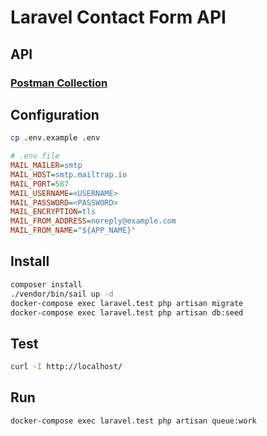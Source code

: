 # Laravel Contact Form API

## API

### [Postman Collection](ContactFormAPI.postman_collection.json)

## Configuration

```bash
cp .env.example .env
```

```ini
# .env file
MAIL_MAILER=smtp
MAIL_HOST=smtp.mailtrap.io
MAIL_PORT=587
MAIL_USERNAME=<USERNAME>
MAIL_PASSWORD=<PASSWORD>
MAIL_ENCRYPTION=tls
MAIL_FROM_ADDRESS=noreply@example.com
MAIL_FROM_NAME="${APP_NAME}"
```

## Install

```bash
composer install
./vendor/bin/sail up -d
docker-compose exec laravel.test php artisan migrate
docker-compose exec laravel.test php artisan db:seed
```

## Test

```bash
curl -I http://localhost/
```

## Run

```bash
docker-compose exec laravel.test php artisan queue:work
```
